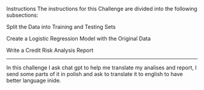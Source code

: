 Instructions
The instructions for this Challenge are divided into the following subsections:

Split the Data into Training and Testing Sets

Create a Logistic Regression Model with the Original Data

Write a Credit Risk Analysis Report


------------------------------------------------------------------------------------------------------------------------------------------------------------------------------------

In this challenge I ask chat gpt to help me translate my analises and report, I send some parts of it in polish and ask to translate it to english to have better language inide. 